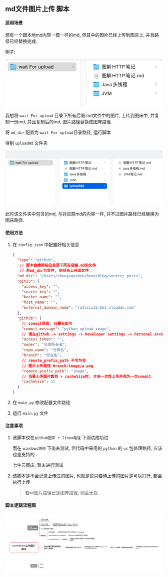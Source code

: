 ## md文件图片上传 脚本

#### 适用场景

想有一个跟本地md内容一模一样的md, 但其中的图片已经上传到图床上, 并且路径已经替换完成.

例子:

![image-20220413103517350](README/image-20220413103517350.png)

我想将 `wait For upload` 目录下所有后缀.md文件中的图片, 上传到图床中, 并复制一份md, 并且复制后的md, 图片路径替换成图床路径.

将 `md_dir` 配置为 `wait For upload`目录路径, 运行脚本

得到  `uploadMd` 文件夹

![image-20220413103831921](README/image-20220413103831921.png)

此时该文件夹中包含的md, 与对应原md的内容一样, 只不过图片路径已经替换为图床路径.



#### 使用方法

1. 在 `config.json` 中配置好相关信息

    ```json
    {
      "type": "github",
       // 脚本会搜索指定目录下所有后缀.md的文件
       // 若md_dir为文件, 则仅会上传该文件
      "md_dir": "/Users/chenyuanzhen/hexo/blog/source/_posts",
      "qiniu": {
        "access_key": "",
        "secret_key": "",
        "bucket_name": "",
        "host_name": "",
        "external_domain_name": "ra4lzizzb.bkt.clouddn.com"
      },
      "github": {
        // commit信息, 只要有即可
        "commit_message": "python upload image",
        // 请在github -> settings -> Developer settings -> Personal access tokens中生成
        "access_token": "",
        "owner": "仓库所有者",
        "repo_name": "仓库名",
        "branch": "分支名",
        // remote_prefix_path 不可为空
        // 图片上传路径 branch/image/a.png
        "remote_prefix_path": "image",
        // 当要上传图片数目 > cacheSize时, 才会一次性上传并视为一次commit
        "cacheSize": 15
      }
    }
    ```

2. 在 `main.py` 修改配置文件路径
3. 运行 `main.py` 文件

    

#### 注意事项

1. 该脚本仅在`github图床 + linux路径` 下测试成功过

    而在 `windows路径` 下尚未测试, 但代码中采用的 `python` 的 `os` 包处理路径, 应该也是支持的

    七牛云图床, 暂未进行测试

2. 该脚本是不会记录上传过的图片, 也就是说只要待上传的图片是可以打开, 都会执行上传

    > 若`md`图片路径已是图床路径, 则会无视. 



#### 脚本逻辑流程图

![markdown上传图片脚本](README/markdown上传图片脚本-9817928.png)
